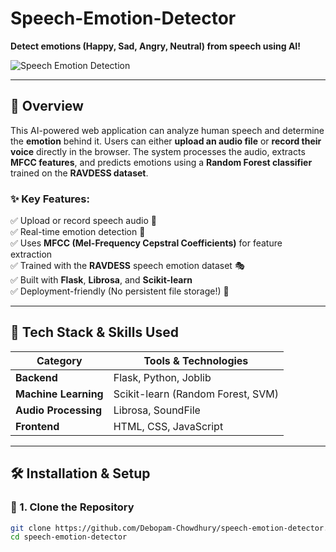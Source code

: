 # Speech-Emotion-Detector

**Detect emotions (Happy, Sad, Angry, Neutral) from speech using AI!**  

![Speech Emotion Detection](https://media.giphy.com/media/LmNwrBhejkK9EFP504/giphy.gif)  

---

## 📌 Overview  
This AI-powered web application can analyze human speech and determine the **emotion** behind it. Users can either **upload an audio file** or **record their voice** directly in the browser. The system processes the audio, extracts **MFCC features**, and predicts emotions using a **Random Forest classifier** trained on the **RAVDESS dataset**.  

### ✨ Key Features:  
✅ Upload or record speech audio 🎤  
✅ Real-time emotion detection 🧠  
✅ Uses **MFCC (Mel-Frequency Cepstral Coefficients)** for feature extraction  
✅ Trained with the **RAVDESS** speech emotion dataset 🎭  
✅ Built with **Flask**, **Librosa**, and **Scikit-learn**  
✅ Deployment-friendly (No persistent file storage!) 🚀  

---

## 📂 Tech Stack & Skills Used  

| **Category**        | **Tools & Technologies** |
|--------------------|----------------------|
| **Backend**       | Flask, Python, Joblib |
| **Machine Learning** | Scikit-learn (Random Forest, SVM) |
| **Audio Processing** | Librosa, SoundFile |
| **Frontend** | HTML, CSS, JavaScript |

---

## 🛠️ Installation & Setup  

### 🔹 1. Clone the Repository
```bash
git clone https://github.com/Debopam-Chowdhury/speech-emotion-detector.git
cd speech-emotion-detector
